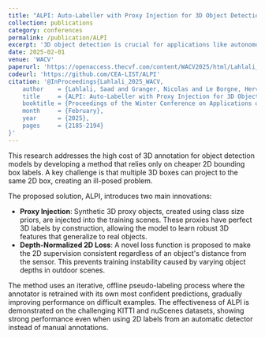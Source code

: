 ```yaml
---
title: "ALPI: Auto-Labeller with Proxy Injection for 3D Object Detection using 2D Labels Only"
collection: publications
category: conferences
permalink: /publication/ALPI
excerpt: '3D object detection is crucial for applications like autonomous driving, but training detectors requires expensive 3D annotations. This paper proposes ALPI, a weakly supervised 3D annotator that only needs 2D bounding box annotations and object size priors. To overcome the ambiguity of projecting 3D poses into 2D, the method injects 3D proxy objects with known annotations into the training data. The approach also introduces a novel depth-invariant 2D loss to better align supervision with 3D detection and uses an offline pseudo-labeling scheme to gradually improve its annotations. Experiments show the method performs as well as or better than previous works on the KITTI dataset''s Car category and achieves near fully supervised performance on more challenging classes like Pedestrian and Cyclist.'
date: 2025-02-01
venue: 'WACV'
paperurl: 'https://openaccess.thecvf.com/content/WACV2025/html/Lahlali_ALPI_Auto-Labeller_with_Proxy_Injection_for_3D_Object_Detection_using_WACV_2025_paper.html'
codeurl: 'https://github.com/CEA-LIST/ALPI'  
citation: '@InProceedings{Lahlali_2025_WACV,
    author    = {Lahlali, Saad and Granger, Nicolas and Le Borgne, Herve and Pham, Quoc-Cuong},
    title     = {ALPI: Auto-Labeller with Proxy Injection for 3D Object Detection using 2D Labels Only},
    booktitle = {Proceedings of the Winter Conference on Applications of Computer Vision (WACV)},
    month     = {February},
    year      = {2025},
    pages     = {2185-2194}
}'
---
```


This research addresses the high cost of 3D annotation for object detection models by developing a method that relies only on cheaper 2D bounding box labels. A key challenge is that multiple 3D boxes can project to the same 2D box, creating an ill-posed problem.

The proposed solution, ALPI, introduces two main innovations:
* **Proxy Injection**: Synthetic 3D proxy objects, created using class size priors, are injected into the training scenes. These proxies have perfect 3D labels by construction, allowing the model to learn robust 3D features that generalize to real objects.
* **Depth-Normalized 2D Loss**: A novel loss function is proposed to make the 2D supervision consistent regardless of an object's distance from the sensor. This prevents training instability caused by varying object depths in outdoor scenes.

The method uses an iterative, offline pseudo-labeling process where the annotator is retrained with its own most confident predictions, gradually improving performance on difficult examples. The effectiveness of ALPI is demonstrated on the challenging KITTI and nuScenes datasets, showing strong performance even when using 2D labels from an automatic detector instead of manual annotations.
